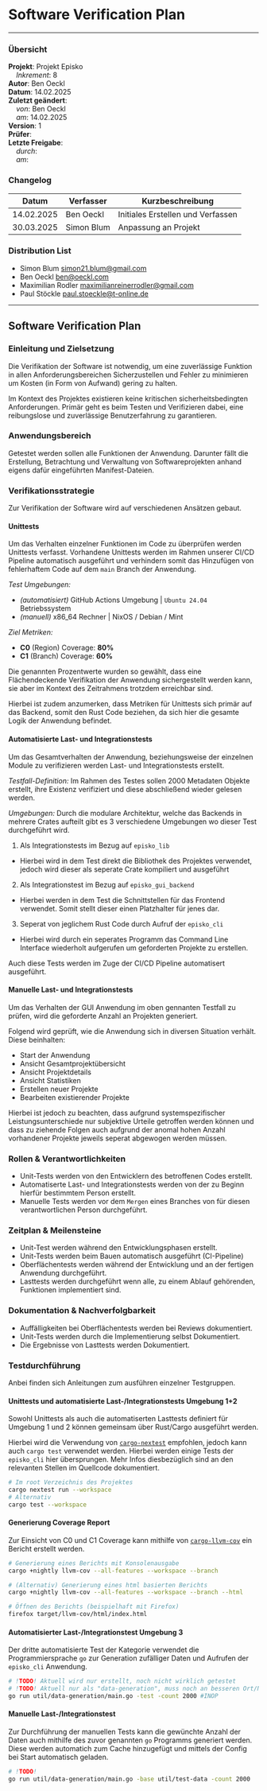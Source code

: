 # Software Verification Plan

---

### Übersicht

**Projekt**: Projekt Episko \
&nbsp;&nbsp;&nbsp;&nbsp;_Inkrement_: 8\
**Autor**: Ben Oeckl\
**Datum**: 14.02.2025\
**Zuletzt geändert**: \
&nbsp;&nbsp;&nbsp;&nbsp;_von_: Ben Oeckl\
&nbsp;&nbsp;&nbsp;&nbsp;_am_: 14.02.2025\
**Version**: 1 \
**Prüfer**: \
**Letzte Freigabe**: \
&nbsp;&nbsp;&nbsp;&nbsp;_durch_: \
&nbsp;&nbsp;&nbsp;&nbsp;_am_:

### Changelog

| Datum      | Verfasser  | Kurzbeschreibung                  |
|------------|------------|-----------------------------------|
| 14.02.2025 | Ben Oeckl  | Initiales Erstellen und Verfassen |
| 30.03.2025 | Simon Blum | Anpassung an Projekt              |

### Distribution List

- Simon Blum <simon21.blum@gmail.com>
- Ben Oeckl <ben@oeckl.com>
- Maximilian Rodler <maximilianreinerrodler@gmail.com>
- Paul Stöckle <paul.stoeckle@t-online.de>

---

## Software Verification Plan

### Einleitung und Zielsetzung

Die Verifikation der Software ist notwendig, um eine zuverlässige Funktion in allen
Anforderungsbereichen Sicherzustellen und Fehler zu minimieren um Kosten (in Form von Aufwand)
gering zu halten.

Im Kontext des Projektes existieren keine kritischen sicherheitsbedingten Anforderungen. Primär geht es
beim Testen und Verifizieren dabei, eine reibungslose und zuverlässige Benutzerfahrung zu garantieren.

### Anwendungsbereich

Getestet werden sollen alle Funktionen der Anwendung. Darunter fällt die Erstellung, Betrachtung und
Verwaltung von Softwareprojekten anhand eigens dafür eingeführten Manifest-Dateien.

### Verifikationsstrategie

Zur Verifikation der Software wird auf verschiedenen Ansätzen gebaut.

#### Unittests

Um das Verhalten einzelner Funktionen im Code zu überprüfen werden Unittests verfasst.
Vorhandene Unittests werden im Rahmen unserer CI/CD Pipeline automatisch ausgeführt und
verhindern somit das Hinzufügen von fehlerhaftem Code auf dem `main` Branch der Anwendung.

*Test Umgebungen:*
- _(automatisiert)_ GitHub Actions Umgebung | `Ubuntu 24.04` Betriebssystem
- _(manuell)_ x86_64 Rechner | NixOS / Debian / Mint

*Ziel Metriken:*
- **C0** (Region) Coverage: **80%**
- **C1** (Branch) Coverage: **60%**

Die genannten Prozentwerte wurden so gewählt, dass eine Flächendeckende Verifikation der Anwendung
sichergestellt werden kann, sie aber im Kontext des Zeitrahmens trotzdem erreichbar sind.

Hierbei ist zudem anzumerken, dass Metriken für Unittests sich primär auf das Backend, somit den Rust Code beziehen,
da sich hier die gesamte Logik der Anwendung befindet.

#### Automatisierte Last- und Integrationstests

Um das Gesamtverhalten der Anwendung, beziehungsweise der einzelnen Module zu verifizieren werden
Last- und Integrationstests erstellt. 

*Testfall-Definition:*
Im Rahmen des Testes sollen 2000 Metadaten Objekte erstellt, ihre Existenz verifiziert und diese
abschließend wieder gelesen werden.

*Umgebungen:*
Durch die modulare Architektur, welche das Backends in mehrere Crates aufteilt gibt es 3 verschiedene
Umgebungen wo dieser Test durchgeführt wird.

1. Als Integrationstests im Bezug auf `episko_lib`
  - Hierbei wird in dem Test direkt die Bibliothek des Projektes 
    verwendet, jedoch wird dieser als seperate Crate kompiliert und ausgeführt

2. Als Integrationstest im Bezug auf `episko_gui_backend`
  - Hierbei werden in dem Test die Schnittstellen für das Frontend
    verwendet. Somit stellt dieser einen Platzhalter für jenes dar.

3. Seperat von jeglichem Rust Code durch Aufruf der `episko_cli`
  - Hierbei wird durch ein seperates Programm das Command Line Interface wiederholt
    aufgerufen um geforderten Projekte zu erstellen.

Auch diese Tests werden im Zuge der CI/CD Pipeline automatisert ausgeführt.

#### Manuelle Last- und Integrationstests

Um das Verhalten der GUI Anwendung im oben gennanten Testfall zu prüfen, 
wird die geforderte Anzahl an Projekten generiert.

Folgend wird geprüft, wie die Anwendung sich in diversen Situation verhält. Diese beinhalten:

- Start der Anwendung
- Ansicht Gesamtprojektübersicht
- Ansicht Projektdetails
- Ansicht Statistiken
- Erstellen neuer Projekte
- Bearbeiten existierender Projekte

Hierbei ist jedoch zu beachten, dass aufgrund systemspezifischer Leistungsunterschiede nur
subjektive Urteile getroffen werden können und dass zu ziehende Folgen auch aufgrund der anomal
hohen Anzahl vorhandener Projekte jeweils seperat abgewogen werden müssen.
  
### Rollen & Verantwortlichkeiten

- Unit-Tests werden von den Entwicklern des betroffenen Codes erstellt.
- Automatiserte Last- und Integrationstests werden von der zu Beginn hierfür bestimmtem Person erstellt.
- Manuelle Tests werden vor dem `Mergen` eines Branches von für diesen verantwortlichen Person durchgeführt.

### Zeitplan & Meilensteine

- Unit-Test werden während den Entwicklungsphasen erstellt.
- Unit-Tests werden beim Bauen automatisch ausgeführt (CI-Pipeline)
- Oberflächentests werden während der Entwicklung und an der fertigen Anwendung durchgeführt.
- Lasttests werden durchgeführt wenn alle, zu einem Ablauf gehörenden, Funktionen implementiert
  sind.

### Dokumentation & Nachverfolgbarkeit

- Auffälligkeiten bei Oberflächentests werden bei Reviews dokumentiert.
- Unit-Tests werden durch die Implementierung selbst Dokumentiert.
- Die Ergebnisse von Lasttests werden Dokumentiert. 

### Testdurchführung

Anbei finden sich Anleitungen zum ausführen einzelner Testgruppen.

#### Unittests und automatisierte Last-/Integrationstests Umgebung 1+2

Sowohl Unittests als auch die automatiserten Lasttests definiert für Umgebung 1 und 2
können gemeinsam über Rust/Cargo ausgeführt werden.

Hierbei wird die Verwendung von [`cargo-nextest`](https://nexte.st/) empfohlen, jedoch kann
auch `cargo test` verwendet werden. Hierbei werden einige Tests der `episko_cli` hier übersprungen.
Mehr Infos diesbezüglich sind an den relevanten Stellen im Quellcode dokumentiert.

```sh
# Im root Verzeichnis des Projektes
cargo nextest run --workspace
# Alternativ
cargo test --workspace

```
#### Generierung Coverage Report

Zur Einsicht von C0 und C1 Coverage kann mithilfe von [`cargo-llvm-cov`](https://github.com/taiki-e/cargo-llvm-cov)
ein Bericht erstellt werden.

```sh
# Generierung eines Berichts mit Konsolenausgabe
cargo +nightly llvm-cov --all-features --workspace --branch

# (Alternativ) Generierung eines html basierten Berichts
cargo +nightly llvm-cov --all-features --workspace --branch --html

# Öffnen des Berichts (beispielhaft mit Firefox)
firefox target/llvm-cov/html/index.html
```

#### Automatisierter Last-/Integrationstest Umgebung 3

Der dritte automatisierte Test der Kategorie verwendet die Programmiersprache `go` zur Generation
zufälliger Daten und Aufrufen der `episko_cli` Anwendung.

```sh
# !TODO! Aktuell wird nur erstellt, noch nicht wirklich getestet
# !TODO! Aktuell nur als "data-generation", muss noch an besseren Ort/Namen etc.
go run util/data-generation/main.go -test -count 2000 #INOP
```

#### Manuelle Last-/Integrationstest

Zur Durchführung der manuellen Tests kann die gewünchte Anzahl der Daten auch mithilfe des zuvor genannten
`go` Programms generiert werden. Diese werden automatich zum Cache hinzugefügt und mittels der Config
bei Start automatisch geladen.

```sh
# !TODO!
go run util/data-generation/main.go -base util/test-data -count 2000
```
